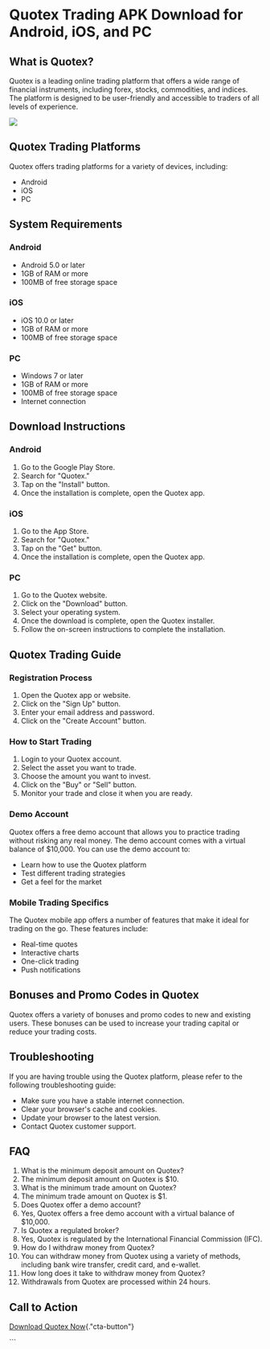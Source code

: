 # Quotex Trading APK Download for Android, iOS, and PC

## What is Quotex?

Quotex is a leading online trading platform that offers a wide range of
financial instruments, including forex, stocks, commodities, and
indices. The platform is designed to be user-friendly and accessible to
traders of all levels of experience.

[![](https://static.quotex.io/files/10_en/300_250.jpg)](https://traff.sbs/brokerqxlid)

## Quotex Trading Platforms

Quotex offers trading platforms for a variety of devices, including:

-   Android
-   iOS
-   PC

## System Requirements

### Android

-   Android 5.0 or later
-   1GB of RAM or more
-   100MB of free storage space

### iOS

-   iOS 10.0 or later
-   1GB of RAM or more
-   100MB of free storage space

### PC

-   Windows 7 or later
-   1GB of RAM or more
-   100MB of free storage space
-   Internet connection

## Download Instructions

### Android

1.  Go to the Google Play Store.
2.  Search for "Quotex."
3.  Tap on the "Install" button.
4.  Once the installation is complete, open the Quotex app.

### iOS

1.  Go to the App Store.
2.  Search for "Quotex."
3.  Tap on the "Get" button.
4.  Once the installation is complete, open the Quotex app.

### PC

1.  Go to the Quotex website.
2.  Click on the "Download" button.
3.  Select your operating system.
4.  Once the download is complete, open the Quotex installer.
5.  Follow the on-screen instructions to complete the installation.

## Quotex Trading Guide

### Registration Process

1.  Open the Quotex app or website.
2.  Click on the "Sign Up" button.
3.  Enter your email address and password.
4.  Click on the "Create Account" button.

### How to Start Trading

1.  Login to your Quotex account.
2.  Select the asset you want to trade.
3.  Choose the amount you want to invest.
4.  Click on the "Buy" or "Sell" button.
5.  Monitor your trade and close it when you are ready.

### Demo Account

Quotex offers a free demo account that allows you to practice trading
without risking any real money. The demo account comes with a virtual
balance of \$10,000. You can use the demo account to:

-   Learn how to use the Quotex platform
-   Test different trading strategies
-   Get a feel for the market

### Mobile Trading Specifics

The Quotex mobile app offers a number of features that make it ideal for
trading on the go. These features include:

-   Real-time quotes
-   Interactive charts
-   One-click trading
-   Push notifications

## Bonuses and Promo Codes in Quotex

Quotex offers a variety of bonuses and promo codes to new and existing
users. These bonuses can be used to increase your trading capital or
reduce your trading costs.

## Troubleshooting

If you are having trouble using the Quotex platform, please refer to the
following troubleshooting guide:

-   Make sure you have a stable internet connection.
-   Clear your browser\'s cache and cookies.
-   Update your browser to the latest version.
-   Contact Quotex customer support.

## FAQ

1.  What is the minimum deposit amount on Quotex?
2.  The minimum deposit amount on Quotex is \$10.
3.  What is the minimum trade amount on Quotex?
4.  The minimum trade amount on Quotex is \$1.
5.  Does Quotex offer a demo account?
6.  Yes, Quotex offers a free demo account with a virtual balance of
    \$10,000.
7.  Is Quotex a regulated broker?
8.  Yes, Quotex is regulated by the International Financial Commission
    (IFC).
9.  How do I withdraw money from Quotex?
10. You can withdraw money from Quotex using a variety of methods,
    including bank wire transfer, credit card, and e-wallet.
11. How long does it take to withdraw money from Quotex?
12. Withdrawals from Quotex are processed within 24 hours.

## Call to Action

[Download Quotex
Now](\%22https://traff.sbs/quotexonelink\%22){."cta-button"}

\`\`\`

